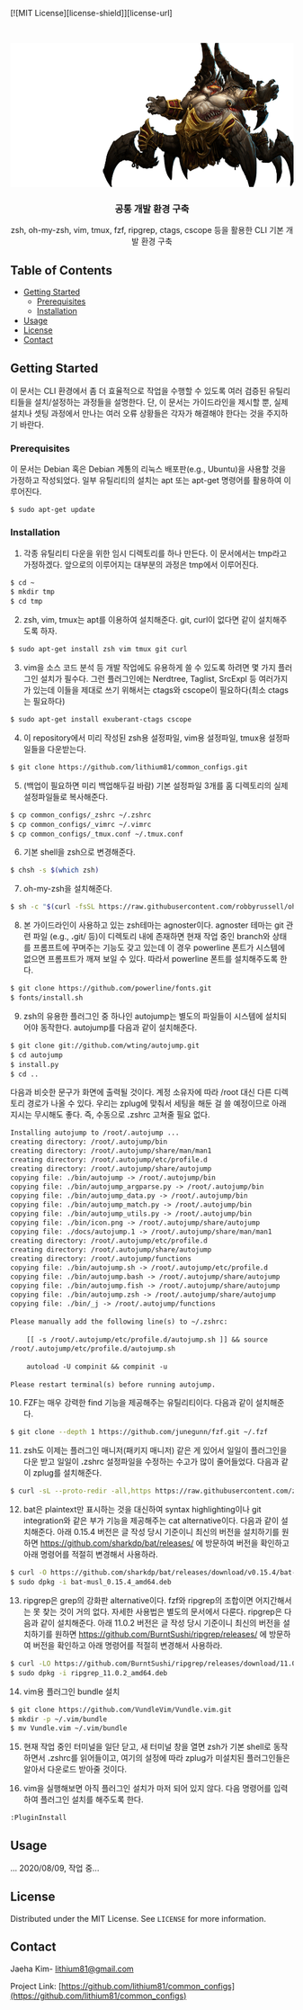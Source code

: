 <!--
*** Helper for setting up a common S/W development environment
-->

<!-- PROJECT SHIELDS -->
<!-- [![Contributors][contributors-shield]][contributors-url]
	[![Forks][forks-shield]][forks-url]
	[![Stargazers][stars-shield]][stars-url]
	[![Issues][issues-shield]][issues-url]
	[![LinkedIn][linkedin-shield]][linkedin-url] -->
[![MIT License][license-shield]][license-url]



<!-- PROJECT LOGO -->
<br>

<p align="center">
  <a href="https://github.com/lithium81/common_configs">
    <img src="images/azmodan.png" alt="Logo" width="512" height="256">
  </a>

  <h3 align="center">공통 개발 환경 구축</h3>

  <p align="center">
    zsh, oh-my-zsh, vim, tmux, fzf, ripgrep, ctags, cscope 등을 활용한 CLI 기본 개발 환경 구축 
  </p>
</p>



<!-- TABLE OF CONTENTS -->
## Table of Contents

* [Getting Started](#getting-started)
  * [Prerequisites](#prerequisites)
  * [Installation](#installation)
* [Usage](#usage)
* [License](#license)
* [Contact](#contact)

<!-- GETTING STARTED -->

## Getting Started

이 문서는 CLI 환경에서 좀 더 효율적으로 작업을 수행할 수 있도록 여러 검증된 유틸리티들을 설치/설정하는 과정들을 설명한다. 단, 이 문서는 가이드라인을 제시할 뿐, 실제 설치나 셋팅 과정에서 만나는 여러 오류 상황들은 각자가 해결해야 한다는 것을 주지하기 바란다.



### Prerequisites

이 문서는 Debian 혹은 Debian 계통의 리눅스 배포판(e.g., Ubuntu)을 사용할 것을 가정하고 작성되었다. 일부 유틸리티의 설치는 apt 또는 apt-get 명령어를 활용하여 이루어진다.

```apt
$ sudo apt-get update
```



### Installation

1. 각종 유틸리티 다운을 위한 임시 디렉토리를 하나 만든다. 이 문서에서는 tmp라고 가정하겠다. 앞으로의 이루어지는 대부분의 과정은 tmp에서 이루어진다.
```sh
$ cd ~
$ mkdir tmp
$ cd tmp
```



2. zsh, vim, tmux는 apt를 이용하여 설치해준다. git, curl이 없다면 같이 설치해주도록 하자.
```sh
$ sudo apt-get install zsh vim tmux git curl
```



3. vim을 소스 코드 분석 등 개발 작업에도 유용하게 쓸 수 있도록 하려면 몇 가지 플러그인 설치가 필수다. 그런 플러그인에는 Nerdtree, Taglist, SrcExpl 등 여러가지가 있는데 이들을 제대로 쓰기 위해서는 ctags와 cscope이 필요하다(최소 ctags는 필요하다)
```sh
$ sudo apt-get install exuberant-ctags cscope
```



4. 이 repository에서 미리 작성된 zsh용 설정파일, vim용 설정파일, tmux용 설정파일들을 다운받는다.
```sh
$ git clone https://github.com/lithium81/common_configs.git
```



5. (백업이 필요하면 미리 백업해두길 바람) 기본 설정파일 3개를 홈 디렉토리의 실제 설정파일들로 복사해준다. 
```sh
$ cp common_configs/_zshrc ~/.zshrc
$ cp common_configs/_vimrc ~/.vimrc
$ cp common_configs/_tmux.conf ~/.tmux.conf
```



6. 기본 shell을 zsh으로 변경해준다.
```sh
$ chsh -s $(which zsh)
```



7. oh-my-zsh을 설치해준다.
```sh
$ sh -c "$(curl -fsSL https://raw.githubusercontent.com/robbyrussell/oh-my-zsh/master/tools/install.sh)"
```




8. 본 가이드라인이 사용하고 있는 zsh테마는 agnoster이다. agnoster 테마는 git 관련 파일 (e.g., <b>.</b>git/ 등)이 디렉토리 내에 존재하면 현재 작업 중인 branch와 상태를 프롬프트에 꾸며주는 기능도 갖고 있는데 이 경우 powerline 폰트가 시스템에 없으면 프롬프트가 깨져 보일 수 있다. 따라서 powerline 폰트를 설치해주도록 한다.
```sh
$ git clone https://github.com/powerline/fonts.git
$ fonts/install.sh
```




9. zsh의 유용한 플러그인 중 하나인 autojump는 별도의 파일들이 시스템에 설치되어야 동작한다. autojump를 다음과 같이 설치해준다.
```sh
$ git clone git://github.com/wting/autojump.git
$ cd autojump
$ install.py
$ cd ..
```

다음과 비슷한 문구가 화면에 출력될 것이다. 계정 소유자에 따라 /root 대신 다른 디렉토리 경로가 나올 수 있다. 우리는 zplug에 맞춰서 세팅을 해둔 걸 쓸 예정이므로 아래 지시는 무시해도 좋다. 즉, 수동으로 <b>.</b>zshrc 고쳐줄 필요 없다. 

```
Installing autojump to /root/.autojump ...
creating directory: /root/.autojump/bin
creating directory: /root/.autojump/share/man/man1
creating directory: /root/.autojump/etc/profile.d
creating directory: /root/.autojump/share/autojump
copying file: ./bin/autojump -> /root/.autojump/bin
copying file: ./bin/autojump_argparse.py -> /root/.autojump/bin
copying file: ./bin/autojump_data.py -> /root/.autojump/bin
copying file: ./bin/autojump_match.py -> /root/.autojump/bin
copying file: ./bin/autojump_utils.py -> /root/.autojump/bin
copying file: ./bin/icon.png -> /root/.autojump/share/autojump
copying file: ./docs/autojump.1 -> /root/.autojump/share/man/man1
creating directory: /root/.autojump/etc/profile.d
creating directory: /root/.autojump/share/autojump
creating directory: /root/.autojump/functions
copying file: ./bin/autojump.sh -> /root/.autojump/etc/profile.d
copying file: ./bin/autojump.bash -> /root/.autojump/share/autojump
copying file: ./bin/autojump.fish -> /root/.autojump/share/autojump
copying file: ./bin/autojump.zsh -> /root/.autojump/share/autojump
copying file: ./bin/_j -> /root/.autojump/functions

Please manually add the following line(s) to ~/.zshrc:

	[[ -s /root/.autojump/etc/profile.d/autojump.sh ]] && source /root/.autojump/etc/profile.d/autojump.sh

	autoload -U compinit && compinit -u

Please restart terminal(s) before running autojump.
```



10. FZF는 매우 강력한 find 기능을 제공해주는 유틸리티이다. 다음과 같이 설치해준다.
```sh
$ git clone --depth 1 https://github.com/junegunn/fzf.git ~/.fzf
```



11. zsh도 이제는 플러그인 매니저(패키지 매니저) 같은 게 있어서 일일이 플러그인을 다운 받고 일일이 <b>.</b>zshrc 설정파일을 수정하는 수고가 많이 줄어들었다. 다음과 같이 zplug를 설치해준다.
```sh
$ curl -sL --proto-redir -all,https https://raw.githubusercontent.com/zplug/installer/master/installer.zsh | zsh
```



12. bat은 plaintext만 표시하는 것을 대신하여 syntax highlighting이나 git integration와 같은 부가 기능을 제공해주는 cat alternative이다. 다음과 같이 설치해준다. 아래 0.15.4 버전은 글 작성 당시 기준이니 최신의 버전을 설치하기를 원하면 https://github.com/sharkdp/bat/releases/ 에 방문하여 버전을 확인하고 아래 명령어를 적절히 변경해서 사용하라.
```sh
$ curl -O https://github.com/sharkdp/bat/releases/download/v0.15.4/bat-musl_0.15.4_amd64.deb
$ sudo dpkg -i bat-musl_0.15.4_amd64.deb
```



13. ripgrep은 grep의 강화판 alternative이다. fzf와 ripgrep의 조합이면 어지간해서는 못 찾는 것이 거의 없다. 자세한 사용법은 별도의 문서에서 다룬다. ripgrep은 다음과 같이 설치해준다. 아래 11.0.2 버전은 글 작성 당시 기준이니 최신의 버전을 설치하기를 원하면 https://github.com/BurntSushi/ripgrep/releases/ 에 방문하여 버전을 확인하고 아래 명령어를 적절히 변경해서 사용하라.
```sh
$ curl -LO https://github.com/BurntSushi/ripgrep/releases/download/11.0.2/ripgrep_11.0.2_amd64.deb
$ sudo dpkg -i ripgrep_11.0.2_amd64.deb
```




14. vim용 플러그인 bundle 설치
```sh
$ git clone https://github.com/VundleVim/Vundle.vim.git
$ mkdir -p ~/.vim/bundle
$ mv Vundle.vim ~/.vim/bundle
```



15. 현재 작업 중인 터미널을 일단 닫고, 새 터미널 창을 열면 zsh가 기본 shell로 동작하면서 <b>.</b>zshrc를 읽어들이고, 여기의 설정에 따라 zplug가 미설치된 플러그인들은 알아서 다운로드 받아줄 것이다.



16. vim을 실행해보면 아직 플러그인 설치가 마저 되어 있지 않다. 다음 명령어를 입력하여 플러그인 설치를 해주도록 한다.
```
:PluginInstall
```



<!-- USAGE EXAMPLES -->
## Usage

... 2020/08/09, 작업 중...




<!-- LICENSE -->
## License

Distributed under the MIT License. See `LICENSE` for more information.



<!-- CONTACT -->
## Contact

Jaeha Kim- lithium81@gmail.com

Project Link: [https://github.com/lithium81/common_configs](https://github.com/lithium81/common_configs)


